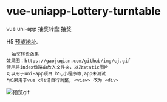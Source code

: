 # vue-uniapp-Lottery-turntable
vue uni-app 抽奖转盘 抽奖

H5 [预览地址](https://www.gaojuqian.com/github/demo1_ZhuanPan/ "抽奖转盘"). 

```
  抽奖转盘效果 
效果图：https://gaojuqian.com/github/img/cj.gif
使用将index做路由放入文件夹，以及static图片
可以用于uni-app项目 h5,小程序等,app未测试
*如果用于vue cli请自行调整, <view> 改为 <div>
```
![预览gif](https://gaojuqian.com/github/img/cj.gif)
